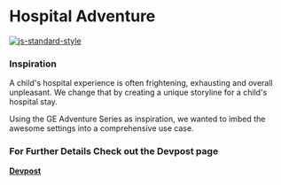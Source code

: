 # Hospital Adventure
[![js-standard-style](https://img.shields.io/badge/code%20style-standard-brightgreen.svg?style=flat)](http://standardjs.com/)

### Inspiration
A child's hospital experience is often frightening, exhausting and overall unpleasant. We change that by creating a unique storyline for a child's hospital stay.

Using the GE Adventure Series as inspiration, we wanted to imbed the awesome settings into a comprehensive use case.

### For Further Details Check out the Devpost page
**[Devpost](https://devpost.com/software/get-well-holiday)**

